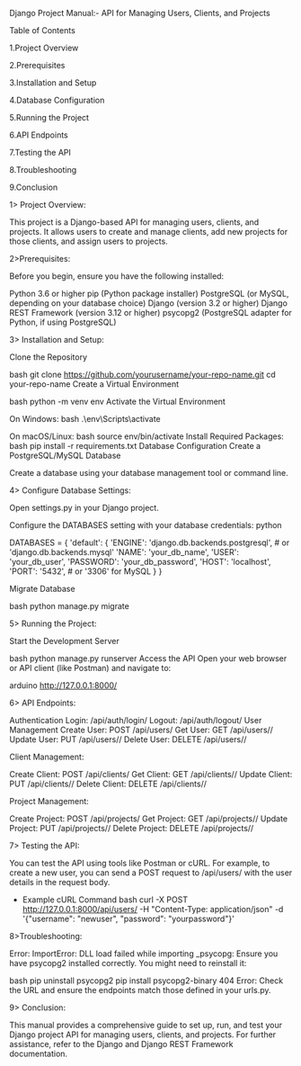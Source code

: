 Django Project Manual:-
API for Managing Users, Clients, and Projects

Table of Contents

1.Project Overview

2.Prerequisites

3.Installation and Setup

4.Database Configuration

5.Running the Project

6.API Endpoints

7.Testing the API

8.Troubleshooting

9.Conclusion

1> Project Overview:

This project is a Django-based API for managing users, clients, and projects. It allows users to create and manage clients, add new projects for those clients, and assign users to projects.

2>Prerequisites:

Before you begin, ensure you have the following installed:

Python 3.6 or higher
pip (Python package installer)
PostgreSQL (or MySQL, depending on your database choice)
Django (version 3.2 or higher)
Django REST Framework (version 3.12 or higher)
psycopg2 (PostgreSQL adapter for Python, if using PostgreSQL)

3> Installation and Setup:

Clone the Repository

bash
git clone https://github.com/yourusername/your-repo-name.git
cd your-repo-name
Create a Virtual Environment

bash
python -m venv env
Activate the Virtual Environment

On Windows:
bash
.\env\Scripts\activate

On macOS/Linux:
bash
source env/bin/activate 
Install Required Packages:
bash
pip install -r requirements.txt
Database Configuration
Create a PostgreSQL/MySQL Database

Create a database using your database management tool or command line.

4> Configure Database Settings:

Open settings.py in your Django project.

Configure the DATABASES setting with your database credentials:
python

DATABASES = {
    'default': {
        'ENGINE': 'django.db.backends.postgresql',  # or 'django.db.backends.mysql'
        'NAME': 'your_db_name',
        'USER': 'your_db_user',
        'PASSWORD': 'your_db_password',
        'HOST': 'localhost',
        'PORT': '5432',  # or '3306' for MySQL
    }
}

Migrate Database

bash
python manage.py migrate

5> Running the Project:  

Start the Development Server

bash
python manage.py runserver
Access the API Open your web browser or API client (like Postman) and navigate to:

arduino
http://127.0.0.1:8000/

6> API Endpoints:

Authentication
Login: /api/auth/login/
Logout: /api/auth/logout/
User Management
Create User: POST /api/users/
Get User: GET /api/users/<id>/
Update User: PUT /api/users/<id>/
Delete User: DELETE /api/users/<id>/

Client Management:

Create Client: POST /api/clients/
Get Client: GET /api/clients/<id>/
Update Client: PUT /api/clients/<id>/
Delete Client: DELETE /api/clients/<id>/

Project Management:

Create Project: POST /api/projects/
Get Project: GET /api/projects/<id>/
Update Project: PUT /api/projects/<id>/
Delete Project: DELETE /api/projects/<id>/

7> Testing the API:

You can test the API using tools like Postman or cURL. For example, to create a new user, you can send a POST request to /api/users/ with the user details in the request body.

* Example cURL Command
bash
curl -X POST http://127.0.0.1:8000/api/users/ -H "Content-Type: application/json" -d '{"username": "newuser", "password": "yourpassword"}'

8>Troubleshooting:

Error: ImportError: DLL load failed while importing _psycopg: Ensure you have psycopg2 installed correctly. You might need to reinstall it:

bash
pip uninstall psycopg2
pip install psycopg2-binary
404 Error: Check the URL and ensure the endpoints match those defined in your urls.py.

9> Conclusion:

This manual provides a comprehensive guide to set up, run, and test your Django project API for managing users, clients, and projects. For further assistance, refer to the Django and Django REST Framework documentation.
